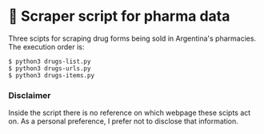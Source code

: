 # 💊 Scraper script for pharma data

Three scipts for scraping drug forms being sold in Argentina's pharmacies. The execution order is:

```
$ python3 drugs-list.py
$ python3 drugs-urls.py
$ python3 drugs-items.py
```

### Disclaimer

Inside the script there is no reference on which webpage these scipts act on. As a personal preference, I prefer not to disclose that information.